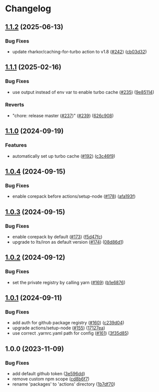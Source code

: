 # Changelog

## [1.1.2](https://github.com/abinnovision/actions/compare/setup-node-source-v1.1.1...setup-node-source-v1.1.2) (2025-06-13)


### Bug Fixes

* update rharkor/caching-for-turbo action to v1.8 ([#242](https://github.com/abinnovision/actions/issues/242)) ([cb03d32](https://github.com/abinnovision/actions/commit/cb03d321cd093e598610b86d822b42b3e7984c60))

## [1.1.1](https://github.com/abinnovision/actions/compare/setup-node-source-v1.1.0...setup-node-source-v1.1.1) (2025-02-16)


### Bug Fixes

* use output instead of env var to enable turbo cache ([#235](https://github.com/abinnovision/actions/issues/235)) ([9e85114](https://github.com/abinnovision/actions/commit/9e851142b48dbcb60c4221a1fbbd1754b1bf3ad8))


### Reverts

* "chore: release master ([#237](https://github.com/abinnovision/actions/issues/237))" ([#239](https://github.com/abinnovision/actions/issues/239)) ([626c908](https://github.com/abinnovision/actions/commit/626c908c035784084394175c3cc11fef34872a1a))

## [1.1.0](https://github.com/abinnovision/actions/compare/setup-node-source-v1.0.4...setup-node-source-v1.1.0) (2024-09-19)


### Features

* automatically set up turbo cache ([#192](https://github.com/abinnovision/actions/issues/192)) ([c3c46f9](https://github.com/abinnovision/actions/commit/c3c46f924410f02926cde6901219b6fc8e962dcf))

## [1.0.4](https://github.com/abinnovision/actions/compare/setup-node-source-v1.0.3...setup-node-source-v1.0.4) (2024-09-15)


### Bug Fixes

* enable corepack before actions/setup-node ([#178](https://github.com/abinnovision/actions/issues/178)) ([afa193f](https://github.com/abinnovision/actions/commit/afa193f29ff8168528fd043ff48a41dc9198f54d))

## [1.0.3](https://github.com/abinnovision/actions/compare/setup-node-source-v1.0.2...setup-node-source-v1.0.3) (2024-09-15)


### Bug Fixes

* enable corepack by default ([#173](https://github.com/abinnovision/actions/issues/173)) ([f5d47fc](https://github.com/abinnovision/actions/commit/f5d47fca99ef21b728be244eb19c29b9de336aca))
* upgrade to lts/iron as default version ([#174](https://github.com/abinnovision/actions/issues/174)) ([08d86d1](https://github.com/abinnovision/actions/commit/08d86d16144df892fc1d66f1f5976f3b0992217b))

## [1.0.2](https://github.com/abinnovision/actions/compare/setup-node-source-v1.0.1...setup-node-source-v1.0.2) (2024-09-12)


### Bug Fixes

* set the private registry by calling yarn ([#169](https://github.com/abinnovision/actions/issues/169)) ([b1e6876](https://github.com/abinnovision/actions/commit/b1e68768f214761a68a0fd3b0a4a39a99758b357))

## [1.0.1](https://github.com/abinnovision/actions/compare/setup-node-source-v1.0.0...setup-node-source-v1.0.1) (2024-09-11)


### Bug Fixes

* add auth for github package registry ([#160](https://github.com/abinnovision/actions/issues/160)) ([c239d04](https://github.com/abinnovision/actions/commit/c239d04d906accd616a02b9e9e59efe77594ca69))
* upgrade actions/setup-node ([#155](https://github.com/abinnovision/actions/issues/155)) ([17127ea](https://github.com/abinnovision/actions/commit/17127ea3f02d1eb5392b6dfa4062e2e06dba1adb))
* use correct .yarnrc.yaml path for config ([#161](https://github.com/abinnovision/actions/issues/161)) ([3f35d85](https://github.com/abinnovision/actions/commit/3f35d85657fd3cfa50dba78fcfdbe6603d959dca))

## 1.0.0 (2023-11-09)


### Bug Fixes

* add default github token ([3e596dd](https://github.com/abinnovision/actions/commit/3e596dd1063ba5c02d350eaac7d94c03450dc478))
* remove custom npm scope ([cd8b6f7](https://github.com/abinnovision/actions/commit/cd8b6f76280f03c8e4a5b6a21c3ee93eaa0b3615))
* rename 'packages' to 'actions' directory ([1b7df70](https://github.com/abinnovision/actions/commit/1b7df70789258cbd45420e9064022b93b8ef359d))
